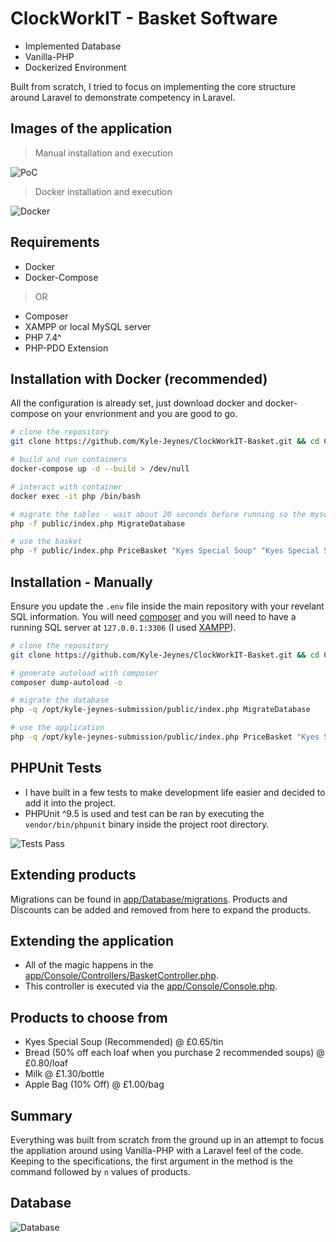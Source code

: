 # ClockWorkIT - Basket Software

- Implemented Database
- Vanilla-PHP
- Dockerized Environment

Built from scratch, I tried to focus on implementing the core structure around Laravel to demonstrate competency in Laravel.

## Images of the application

> Manual installation and execution

![PoC](https://i.imgur.com/EHHJW7D.png)

> Docker installation and execution

![Docker](https://i.imgur.com/V3sXe6n.png)

## Requirements

- Docker
- Docker-Compose

> OR

- Composer
- XAMPP or local MySQL server
- PHP 7.4^
- PHP-PDO Extension

## Installation with Docker (recommended)

All the configuration is already set, just download docker and docker-compose on your envrionment and you are good to go.

```bash
# clone the repository
git clone https://github.com/Kyle-Jeynes/ClockWorkIT-Basket.git && cd ClockWorkIT-Basket

# build and run containers
docker-compose up -d --build > /dev/null

# interact with container
docker exec -it php /bin/bash

# migrate the tables - wait about 20 seconds before running so the mysql server can start
php -f public/index.php MigrateDatabase

# use the basket
php -f public/index.php PriceBasket "Kyes Special Soup" "Kyes Special Soup" Bread
```

## Installation - Manually

Ensure you update the `.env` file inside the main repository with your revelant SQL information. You will need [composer](https://getcomposer.org/download/) and you will need to have a running SQL server at `127.0.0.1:3306` (I used [XAMPP](https://www.apachefriends.org/download.html)).

```bash
# clone the repository
git clone https://github.com/Kyle-Jeynes/ClockWorkIT-Basket.git && cd ClockWorkIT-Basket

# generate autoload with composer
composer dump-autoload -o

# migrate the database
php -q /opt/kyle-jeynes-submission/public/index.php MigrateDatabase

# use the application
php -q /opt/kyle-jeynes-submission/public/index.php PriceBasket "Kyes Special Soup" "Kyes Special Soup" Bread
```

## PHPUnit Tests

- I have built in a few tests to make development life easier and decided to add it into the project.
- PHPUnit ^9.5 is used and test can be ran by executing the `vendor/bin/phpunit` binary inside the project root directory.

![Tests Pass](https://i.imgur.com/7QVxRmG.png)

## Extending products

Migrations can be found in [app/Database/migrations](https://github.com/Kyle-Jeynes/ClockWorkIT-Basket/tree/main/app/Database/migrations). Products and Discounts can be added and removed from here to expand the products.

## Extending the application

- All of the magic happens in the [app/Console/Controllers/BasketController.php](https://github.com/Kyle-Jeynes/ClockWorkIT-Basket/blob/main/app/Console/Controllers/BasketController.php).
- This controller is executed via the [app/Console/Console.php](https://github.com/Kyle-Jeynes/ClockWorkIT-Basket/blob/main/app/Console/Console.php).

## Products to choose from

- Kyes Special Soup (Recommended) @ £0.65/tin
- Bread (50% off each loaf when you purchase 2 recommended soups) @ £0.80/loaf
- Milk @ £1.30/bottle
- Apple Bag (10% Off) @ £1.00/bag

## Summary

Everything was built from scratch from the ground up in an attempt to focus the appliation around using Vanilla-PHP with a Laravel feel of the code. Keeping to the specifications, the first argument in the method is the command followed by `n` values of products.

## Database

![Database](https://i.imgur.com/CECqH8r.png)
